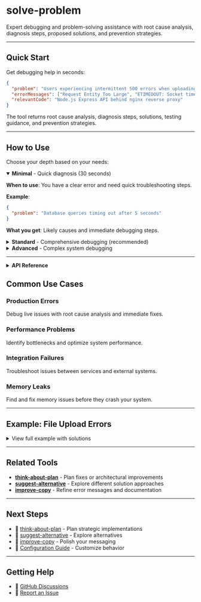 # solve-problem

Expert debugging and problem-solving assistance with root cause analysis, diagnosis steps, proposed solutions, and prevention strategies.

---

## Quick Start

Get debugging help in seconds:

```json
{
  "problem": "Users experiencing intermittent 500 errors when uploading large files (>10MB)",
  "errorMessages": ["Request Entity Too Large", "ETIMEDOUT: Socket timeout"],
  "relevantCode": "Node.js Express API behind nginx reverse proxy"
}
```

The tool returns root cause analysis, diagnosis steps, solutions, testing guidance, and prevention strategies.

---

## How to Use

Choose your depth based on your needs:

<details open>
<summary><strong>Minimal</strong> - Quick diagnosis (30 seconds)</summary>

**When to use**: You have a clear error and need quick troubleshooting steps.

**Example**:

```json
{
  "problem": "Database queries timing out after 5 seconds"
}
```

**What you get**: Likely causes and immediate debugging steps.

</details>

<details>
<summary><strong>Standard</strong> - Comprehensive debugging (recommended)</summary>

**When to use**: Production issues that need thorough investigation.

**Example**:

```json
{
  "problem": "Memory usage growing continuously until server crashes",
  "errorMessages": ["JavaScript heap out of memory"],
  "relevantCode": "Node.js API server, runs fine for 2-3 hours then crashes",
  "attemptedSolutions": [
    "Increased heap size to 4GB",
    "Added memory profiling",
    "Checked for event listener leaks"
  ]
}
```

**What you get**:

- Root cause analysis with contributing factors
- Step-by-step diagnosis commands
- Immediate and long-term solutions
- Testing and verification guidance
- Prevention strategies

</details>

<details>
<summary><strong>Advanced</strong> - Complex system debugging</summary>

**When to use**: Distributed system issues, performance problems, or critical production outages.

**Example**:

```json
{
  "problem": "Microservices experiencing cascading failures during high load, some requests timeout while others succeed",
  "errorMessages": [
    "Connection pool exhausted",
    "Circuit breaker open",
    "Downstream service unavailable"
  ],
  "relevantCode": "5 microservices (auth, products, orders, payments, shipping) on Kubernetes, using gRPC, Redis cache, PostgreSQL",
  "attemptedSolutions": [
    "Increased connection pool sizes",
    "Added circuit breakers with Hystrix",
    "Scaled pods horizontally",
    "Added Redis caching layer"
  ]
}
```

**What you get**:

- Comprehensive distributed systems analysis
- Detailed dependency chain investigation
- Multiple solution approaches (immediate fixes, architectural improvements)
- Load testing and chaos engineering recommendations
- Full observability and monitoring setup
- SRE-grade prevention strategies

</details>

---

<details>
<summary><strong>API Reference</strong></summary>

### Parameters

| Parameter            | Type     | Required | Description                                                            |
| -------------------- | -------- | -------- | ---------------------------------------------------------------------- |
| `problem`            | string   | Yes      | Description of the problem (50-500 words recommended)                  |
| `errorMessages`      | string[] | No       | Exact error messages or stack traces                                   |
| `relevantCode`       | string   | No       | Code snippets, system architecture, tech stack                         |
| `attemptedSolutions` | string[] | No       | What you've already tried                                              |
| `preferredModel`     | enum     | No       | GPT model: `gpt-5`, `gpt-5-mini`, `gpt-5-nano` (default: `gpt-5-mini`) |

### Response Structure

The tool returns structured debugging assistance:

1. **Root Cause Analysis** - Why it's happening
2. **Diagnosis Steps** - How to verify the cause
3. **Proposed Solutions** - Immediate and long-term fixes
4. **Testing Guidance** - How to verify the fix works
5. **Prevention Strategies** - How to avoid recurrence

</details>

## Common Use Cases

### Production Errors

Debug live issues with root cause analysis and immediate fixes.

### Performance Problems

Identify bottlenecks and optimize system performance.

### Integration Failures

Troubleshoot issues between services and external systems.

### Memory Leaks

Find and fix memory issues before they crash your system.

---

## Example: File Upload Errors

<details>
<summary>View full example with solutions</summary>

**Input:**

```json
{
  "problem": "Users experiencing intermittent 500 errors when uploading large files (>10MB)",
  "errorMessages": ["Request Entity Too Large", "ETIMEDOUT: Socket timeout"],
  "relevantCode": "Node.js Express API behind nginx reverse proxy",
  "attemptedSolutions": [
    "Increased server memory to 8GB",
    "Checked disk space (plenty available)",
    "Increased nginx timeout to 60s",
    "App timeout to 30s"
  ]
}
```

**Response Summary:**

````markdown
## Root Cause Analysis

**Primary Cause**: Timeout mismatch and proxy buffer configuration

The issue has multiple contributing factors:

1. **Nginx timeout > App timeout (60s > 30s)**: When app times out first, nginx waits unnecessarily
2. **Missing client_max_body_size**: Default 1MB in nginx blocks large files
3. **Proxy buffer settings**: Default buffers may be insufficient for large uploads
4. **Possible memory issue**: Not in the app, but in nginx proxy buffering

## Diagnosis Steps

1. **Check nginx config**:
   ```bash
   nginx -T | grep -E "(client_max_body_size|proxy_read_timeout|client_body_temp)"
   ```
````

2. **Check actual upload size limit**:

   ```bash
   curl -X POST -H "Content-Type: multipart/form-data" \
        -F "file=@test-15mb.file" \
        https://yourapi.com/upload -v
   ```

3. **Monitor nginx error log during upload**:

   ```bash
   tail -f /var/log/nginx/error.log
   ```

4. **Check if issue is nginx or app**:
   - Temporarily bypass nginx, upload directly to app
   - If works: nginx config issue
   - If fails: app issue

## Proposed Solutions

### Immediate Fix (nginx configuration)

```nginx
# /etc/nginx/nginx.conf or site config
http {
    client_max_body_size 50M;  # Allow up to 50MB uploads
    client_body_timeout 120s;   # 2 minute client upload timeout
    client_body_buffer_size 128k;
    client_body_temp_path /var/nginx/client_temp;
}

server {
    location /upload {
        proxy_read_timeout 120s;  # Match or exceed app timeout
        proxy_request_buffering off;  # Stream upload to app
        proxy_pass http://app;
    }
}
```

### App-side Fix (Express)

```javascript
const express = require('express');
const multer = require('multer');

const app = express();

// Increase limits
app.use(express.json({ limit: '50mb' }));
app.use(express.urlencoded({ limit: '50mb', extended: true }));

// Configure multer with disk storage (not memory)
const upload = multer({
  dest: '/tmp/uploads',
  limits: { fileSize: 50 * 1024 * 1024 }, // 50MB
});

// Increase server timeout
const server = app.listen(3000);
server.timeout = 120000; // 2 minutes
```

### Long-term Solution

**Use direct S3/cloud storage uploads**:

1. Client requests presigned URL from API
2. Client uploads directly to S3
3. Client notifies API of completion
4. Benefits: No timeout, no server load, better UX

## Testing Guidance

1. **Test with various file sizes**:
   - 5MB, 10MB, 25MB, 50MB
   - Verify success rate

2. **Load test**:

   ```bash
   # 10 concurrent uploads of 15MB files
   seq 1 10 | xargs -P 10 -I {} curl -X POST \
       -F "file=@test-15mb.file" https://yourapi.com/upload
   ```

3. **Monitor during test**:
   - CPU usage (should stay < 70%)
   - Memory usage
   - Disk I/O
   - nginx/app response times

4. **Check logs for errors**:
   ```bash
   # During test
   tail -f /var/log/nginx/error.log
   tail -f /path/to/app/logs/app.log
   ```

## Prevention Strategies

1. **Add monitoring**:
   - Alert on 500 errors > 1% of requests
   - Track upload success rate
   - Monitor P95/P99 upload times

2. **Add upload progress indicator**:
   - Show users upload is progressing
   - Reduces user frustration on slow uploads

3. **Implement retry logic**:

   ```javascript
   // Client-side exponential backoff retry
   async function uploadWithRetry(file, maxRetries = 3) {
     for (let i = 0; i < maxRetries; i++) {
       try {
         return await upload(file);
       } catch (err) {
         if (i === maxRetries - 1) throw err;
         await sleep(Math.pow(2, i) * 1000); // 1s, 2s, 4s
       }
     }
   }
   ```

4. **Add request ID tracking**:
   - Generate request ID on client
   - Pass through all systems
   - Makes debugging much easier

5. **Consider CDN/edge uploads**:
   - CloudFront, Fastly for better upload performance
   - Reduces distance to upload endpoint
   - Better reliability

6. **Document timeout chain**:
   ```
   Client → nginx (120s) → App (120s) → External API (30s)
   ```
   Ensure each timeout > downstream timeout

## Quick Checklist

- [ ] Set client_max_body_size in nginx
- [ ] Align all timeouts (nginx ≥ app timeout)
- [ ] Use disk storage, not memory, for uploads
- [ ] Add monitoring for upload failures
- [ ] Test with actual large files
- [ ] Document timeout configuration

````

</details>

---

## Best Practices

<details>
<summary><strong>How to Get Better Debugging Help</strong></summary>

### Include Error Messages

Exact error messages help identify the issue:

```json
{
  "problem": "Database queries timing out",
  "context": "Error: 'connection timeout after 5000ms'. PostgreSQL 13, 100GB database, query: SELECT * FROM users WHERE created_at > '2024-01-01'"
}
````

### 2. Describe What You've Tried

Prevents suggesting solutions you've already attempted:

```json
{
  "tried_solutions": "Added index on created_at, increased connection pool to 20, checked for long-running queries"
}
```

### 3. Provide System Context

Helps understand constraints:

```json
{
  "relevantCode": "AWS RDS PostgreSQL db.t3.medium (2 vCPU, 4GB RAM), ~1000 req/min, 50GB data"
}
```

</details>

---

## Related Tools

- **[think-about-plan](./think-about-plan.md)** - Plan fixes or architectural improvements
- **[suggest-alternative](./suggest-alternative.md)** - Explore different solution approaches
- **[improve-copy](./improve-copy.md)** - Refine error messages and documentation

---

## Next Steps

- 📖 [think-about-plan](./think-about-plan.md) - Plan strategic implementations
- 📖 [suggest-alternative](./suggest-alternative.md) - Explore alternatives
- 📖 [improve-copy](./improve-copy.md) - Polish your messaging
- 🔧 [Configuration Guide](../configuration.md) - Customize behavior

---

## Getting Help

- 💬 [GitHub Discussions](https://github.com/amsv01/llm-consultants/discussions)
- 🐛 [Report an Issue](https://github.com/amsv01/llm-consultants/issues)
